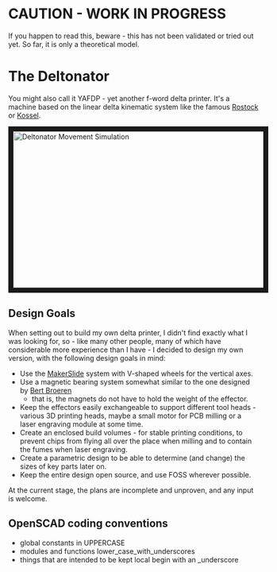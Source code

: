# CAUTION - WORK IN PROGRESS

If you happen to read this, beware - this has not been validated or tried out yet. So far, it is only a theoretical model.

# The Deltonator

You might also call it YAFDP - yet another f-word delta printer. It's a machine based on the linear delta kinematic
system like the famous [Rostock](http://reprap.org/wiki/Rostock) or [Kossel](http://reprap.org/wiki/Kossel). 

<a href="http://www.youtube.com/watch?feature=player_embedded&v=K8tiYmS-2c0" target="_blank"><img src="http://img.youtube.com/vi/K8tiYmS-2c0/0.jpg" alt="Deltonator Movement Simulation" width="560" height="315" border="10" /></a>

## Design Goals

When  setting out to build my own delta printer, I didn't find exactly what I was looking for, so - like many other 
people, many of which have considerable more experience than I have - I decided to design my own version, with the 
following design goals in mind:

 * Use the [MakerSlide](https://www.inventables.com/technologies/makerslide) system with V-shaped wheels for the 
   vertical axes.
 * Use a magnetic bearing system somewhat similar to the one designed by [Bert Broeren](http://www.thingiverse.com/thing:1239984) 
   - that is, the magnets do not have to hold the weight of the effector.
 * Keep the effectors easily exchangeable to support different tool heads - various 3D printing heads, maybe a small 
   motor for PCB milling or a laser engraving module at some time.
 * Create an enclosed build volumes - for stable printing conditions, to prevent chips from flying all over the place 
   when milling and to contain the fumes when laser engraving.
 * Create a parametric design to be able to determine (and change) the sizes of key parts later on.
 * Keep the entire design open source, and use FOSS wherever possible.

At the current stage, the plans are incomplete and unproven, and any input is welcome. 

## OpenSCAD coding conventions

* global constants in UPPERCASE
* modules and functions lower_case_with_underscores
* things that are intended to be kept local begin with an _underscore